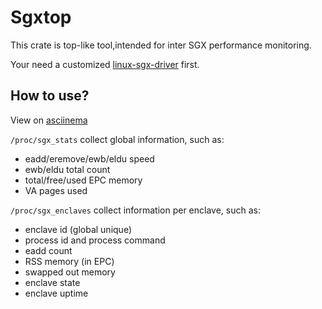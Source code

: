 # Sgxtop

This crate is top-like tool,intended for inter SGX performance monitoring.

Your need a customized [linux-sgx-driver](https://github.com/lengyijun/linux-sgx-driver/tree/top) first.

## How to use?
View on [asciinema](https://asciinema.org/a/UMI3BqI7wTScXuPSpneJiH4Sv)

`/proc/sgx_stats` collect global information, such as:
- eadd/eremove/ewb/eldu speed
- ewb/eldu total count
- total/free/used EPC memory
- VA pages used

`/proc/sgx_enclaves` collect information per enclave, such as:
- enclave id (global unique)
- process id and process command
- eadd count
- RSS memory (in EPC)
- swapped out memory
- enclave state
- enclave uptime

